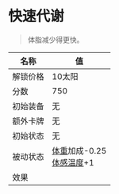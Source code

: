 # 快速代谢  
> 体脂减少得更快。  
  
名称  |  值  
----  |  ----  
解锁价格  |  10太阳  
分数  |  750  
初始装备  |  无  
额外卡牌  |  无  
初始状态  |  无  
被动状态  |  [体重](Weight.md)加成-0.25<br>[体感温度](TemperaturePerceived.md)+1  
效果  |    


<script>document.title="快速代谢 - 卡牌生存百科 Card Survival Wiki";</script>